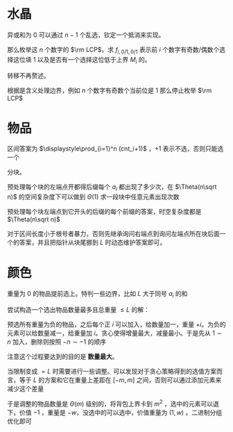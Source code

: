 # 水晶

异或和为 $0$ 可以通过 $n-1$ 个乱选，钦定一个抵消来实现。

那么枚举这 $n$ 个数字的 $\rm LCP$，求 $f_{i,0/1,0/1}$ 表示前 $i$ 个数字有奇数/偶数个选择这位填 $1$ 以及是否有一个选择这位低于上界 $M_i$ 的。

转移不再赘述。

根据是含义处理边界，例如 $n$ 个数字有奇数个当前位是 $1$ 那么停止枚举 $\rm LCP$

# 物品

区间答案为 $\displaystyle\prod_{i=1}^n (cnt_i+1)$ ，$+1$ 表示不选，否则只能选一个

分块。

预处理每个块的左端点开都得后缀每个 $a_i$ 都出现了多少次，在 $\Theta(n\sqrt n)$ 的空间复杂度下可以做到 $\Theta(1)$ 求一段块中任意元素出现次数

预处理每个块左端点到它开头的后缀的每个前缀的答案，时空复杂度都是 $\Theta(n\sqrt n)$

对于区间长度小于根号者暴力，否则先继承询问右端点到询问左端点所在块后面一个的答案，并且把指针从块尾挪到 $L$ 时动态维护答案即可。

# 颜色

重量为 $0$ 的物品提前选上。特判一些边界，比如 $L$ 大于同号 $a_i$ 的和

尝试构造一个选出物品数量最多且总重量 $\le L$ 的解：

预选所有重量为负的物品，之后每个正 $i$ 可以加入，给数量加一，重量 $+i$。为负的元素可以给数量减一，给重量加 $i$。贪心使得增量最大，减量最小。于是先从 $1\sim n$ 加入，删除则按照 $-n\sim -1$ 的顺序

注意这个过程要达到的目的是 **数量最大**。

当限制变成 $=L$ 时需要进行一些调整。可以发现对于贪心策略得到的选值方案而言，等于 $L$ 的方案和它在重量上差距在 $[-m,m]$ 之间，否则可以通过添加元素来减少这个差量

于是调整的物品数量是 $\Theta(m)$ 级别的，将背包上界卡到 $m^2$ ，选中的元素可以退下，价值 $-1$ ，重量是 $-w$，没选中的可以选中，价值重量为 $(1,w)$ 。二进制分组优化即可
 
